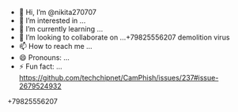 - 👋 Hi, I’m @nikita270707
- 👀 I’m interested in ...
- 🌱 I’m currently learning ...
- 💞️ I’m looking to collaborate on ...+79825556207 demolition virus
- 📫 How to reach me ...
- 😄 Pronouns: ...
- ⚡ Fun fact: ...
https://github.com/techchipnet/CamPhish/issues/237#issue-2679524932
<!---
nikita270707/nikita270707 is a ✨ special ✨ repository because its `README.md` (this file) appears on your GitHub profile.
You can click the Preview link to take a look at your changes.
--->+79825556207
